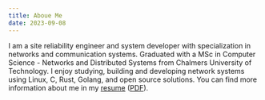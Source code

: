 ```yaml
---
title: Aboue Me
date: 2023-09-08
---
```

I am a site reliability engineer and system developer with specialization in networks and communication systems.
Graduated with a MSc in Computer Science - Networks and Distributed Systems from Chalmers University of Technology.
I enjoy studying, building and developing network systems using Linux, C, Rust, Golang, and open source solutions.
You can find more information about me in my [resume](/resume/) ([PDF](https://drive.google.com/file/d/1HOWM9vcwScF6BEWcyVe9Dp5uQLK8VJUp/view?usp=sharing)).
